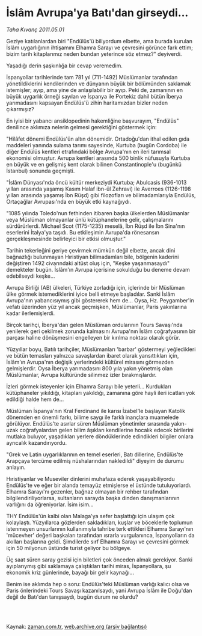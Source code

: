 # İslâm Avrupa'ya Batı'dan girseydi...

*Taha Kıvanç 2011.05.01*

<td class="columnist-detail">
<p>Geziye katılanlardan biri "Endülüs'ü biliyordum elbette, ama burada kurulan İslâm uygarlığının ihtişamını Elhamra Sarayı ve çevresini görünce fark ettim; bizim tarih kitaplarımız neden bundan yeterince söz etmez?" deyiverdi.</p>
<p>
<div id="haberMetinDiv">
<p>Yaşadığı derin şaşkınlığa bir cevap veremedim.
<p>İspanyollar tarihlerinde tam 781 yıl (711-1492) Müslümanlar tarafından yönetildiklerini kendilerinden ve dünyanın büyük bir bölümünden saklamak istemişler; ayıp, ama yine de anlaşılabilir bir ayıp. Peki de, zamanının en büyük uygarlık örneği sayılan ve İspanya ile Portekiz dahil bütün İberya yarımadasını kapsayan Endülüs'ü zihin haritamızdan bizler neden çıkarmışız?
<p>En iyisi bir yabancı ansiklopedinin hakemliğine başvurayım, "Endülüs" denilince aklımıza nelerin gelmesi gerektiğini göstermek için:
<p>"Hilâfet dönemi Endülüs'ün altın dönemidir. Ortadoğu'dan ithal edilen gıda maddeleri yanında sulama tarımı sayesinde, Kurtuba (bugün Cordoba) ile diğer Endülüs kentleri etrafındaki bölge Avrupa'nın en ileri tarımsal ekonomisi olmuştur. Avrupa kentleri arasında 500 binlik nüfusuyla Kurtuba en büyük ve en gelişmiş kent olarak bilinen Constantinople'u (bugünkü İstanbul) sonunda geçmişti.
<p>"İslâm Dünyası'nda öncü kültür merkeziydi Kurtuba; Abulcasis (936-1013 yılları arasında yaşamış Kasım Halaf ibn-ül Zehravi) ile Averroes (1126-1198 yılları arasında yaşamış İbn Rüşd) gibi filozofları ve bilimadamlarıyla Endülüs, Ortaçağlar Avrupası'nda en büyük etki kaynağıydı.
<p>"1085 yılında Toledo'nun fethinden itibaren başka ülkelerden Müslümanlar veya Müslüman olmayanlar ünlü kütüphanelerine gelir, çalışmalarını sürdürürlerdi. Michael Scot (1175-1235) meselâ, İbn Rüşd ile İbn Sina'nın eserlerini İtalya'ya taşıdı. Bu etkileşimin Avrupa'da rönesansın gerçekleşmesinde belirleyici bir etkisi olmuştur."
<p>Tarihin tekerleğini geriye çevirmek mümkün değil elbette, ancak dini bağnazlığı bulunmayan Hıristiyan bilimadamları bile, bölgenin kaderini değiştiren 1492 civarındaki altüst oluş için, "Keşke yaşanmasaydı" demekteler bugün. İslâm'ın Avrupa içerisine sokulduğu bu deneme devam edebilseydi keşke...
<p>Avrupa Birliği (AB) ülkeleri, Türkiye zorladığı için, içlerinde bir Müslüman ülke görmek istemediklerini iyice belli etmeye başladılar. Sanki İslâm Avrupa'nın yabancısıymış gibi göstererek hem de... Oysa, Hz. Peygamber'in vefatı üzerinden yüz yıl ancak geçmişken, Müslümanlar, Paris yakınlarına kadar ilerlemişlerdi.
<p>Birçok tarihçi, İberya'dan gelen Müslüman ordularının Tours Savaşı'nda yenilerek geri çekilmek zorunda kalmasını Avrupa'nın İslâm coğrafyasının bir parçası haline dönüşmesini engelleyen bir kırılma noktası olarak görür.
<p>Yüzyıllar boyu, Batılı tarihçiler, Müslümanları 'barbar' göstermeyi yeğledikleri ve bütün temasları yalnızca savaşlardan ibaret olarak yansıttıkları için, İslâm'ın Avrupa'nın değişik yerlerindeki kültürel mirasını görmezden gelmişlerdir. Oysa İberya yarımadasını 800 yıla yakın yönetmiş olan Müslümanlar, Avrupa kültüründe silinmez izler bırakmışlardır.
<p>İzleri görmek isteyenler için Elhamra Sarayı bile yeterli... Kurdukları kütüphaneler yıkıldığı, kitapları yakıldığı, zamanına göre hayli ileri icatları yok edildiği halde hem de...
<p>Müslüman İspanya'nın Kral Ferdinand ile karısı İzabel'le başlayan Katolik dönemden en önemli farkı, bilime saygı ile farklı inançlara muamelede görülüyor. Endülüs'te asırlar süren Müslüman yönetimler sırasında yakın-uzak coğrafyalardan gelen bilim âşıkları kendilerine hocalık edecek birilerini mutlaka buluyor, yaşadıkları yerlere döndüklerinde edindikleri bilgiler onlara ayrıcalık kazandırıyordu.
<p>"Grek ve Latin uygarlıklarının en temel eserleri, Batı dillerine, Endülüs'te Arapçaya tercüme edilmiş nüshalarından nakledildi" diyeyim de durumu anlayın.
<p>Hıristiyanlar ve Museviler dinlerini muhafaza ederek yaşayabiliyordu Endülüs'te ve eğer bir alanda temayüz etmişlerse el üstünde tutuluyorlardı. Elhamra Sarayı'nı gezenler, bağnaz olmayan bir rehber tarafından bilgilendiriliyorlarsa, sultanların sarayda başka dinden danışmanlarının varlığını da öğreniyorlar. İsim isim...
<p>THY Endülüs'ün kalbi olan Malaga'ya sefer başlattığı için ulaşım çok kolaylaştı. Yüzyıllarca gözlerden sakladıkları, kuşlar ve böceklerle toplumun istenmeyen unsurlarının kullanımıyla tahribe terk ettikleri Elhamra Sarayı'nın 'mücevher' değeri başkaları tarafından ısrarla vurgulanınca, İspanyolların da akılları başlarına geldi. Şimdilerde sırf Elhamra Sarayı ve çevresini görmek için 50 milyonun üstünde turist geliyor bu bölgeye.
<p>Üç saat süren saray gezisi için biletleri çok önceden almak gerekiyor. Sanki ayıplarıymış gibi saklamaya çalıştıkları tarihi miras, İspanyollara, şu ekonomik kriz günlerinde, bayağı bir gelir kaynağı...
<p>Benim ise aklımda hep o soru: Endülüs'teki Müslüman varlığı kalıcı olsa ve Paris önlerindeki Tours Savaşı kazanılsaydı, yani Avrupa İslâm ile Doğu'dan değil de Batı'dan tanışsaydı, bugün durum ne olurdu?</p></p></p></p></p></p></p></p></p></p></p></p></p></p></p></p></p></div>
</p>


<p><br>
		 </br></p></td>

Kaynak: [zaman.com.tr](http://zaman.com.tr/yazar.do?yazino=1128422), [web.archive.org (arşiv bağlantısı)](http://web.archive.org/web/20110905075911/http://www.zaman.com.tr:80/yazar.do?yazino=1128422)
